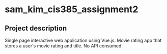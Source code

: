 # sam_kim_cis385_assignment2

## Project description
Single page interactive web application using Vue.js.
Movie rating app that stores a user's movie rating and title.
No API consumed.